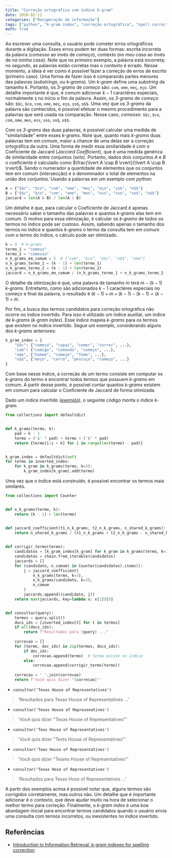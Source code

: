 ```yaml
---
title: "Correção ortográfica com índice k-gram"
date: 2020-02-11
categories: ["Recuperação de informação"]
tags: ["python", "k-gram index", "correção ortográfica", "spell correction", "jaccard coefficient"]
math: true
---
```


Ao escrever uma consulta, o usuário pode cometer erros ortográficos durante a digitação.
Esses erros podem ter duas formas: escrita incorreta da palavra (_comesso_ ao invés de _começo_), contexto (_no meu casa_ ao invés de _na minha casa_).
Note que no primeiro exemplo, a palavra está incorreta; no segundo, as palavras estão corretas mas o contexto é errado.
Nesse momento, a ideia é ver como é possível fazer a correção de erros de escrito (primeiro caso).
Uma forma de fazer isso é comparando partes menores das palavras (_substrings_, ou _k-grams_).
Um _k-gram_ define uma _substring_ de tamanho _k_.
Portanto, os _3-grams_ de _começo_ são: `com`, `ome`, `meç`, `eço`.
Um detalhe importante é que, é comum adicionar $k - 1$ caractéres especiais, normalmente `$` no início e fim da palavra.
Assim, os _3-grams_ de _começo_ são: `$$c`, `$co`, `com`, `ome`, `meç`, `eço`, `ço$`, `o$$`.
Uma vez que os _3-grams_ da palavra são conhecidos, é possível efetuar o mesmo procedimento para a palavras que será usada na comparação.
Nesse caso, _comesso_: `$$c`, `$co`, `com`, `ome`, `mes`, `ess`, `sso`, `so$`, `o$$`.

Com os _3-grams_ das duas palavras, é possível calcular uma medida de "similaridade" entre esses _k-grams_.
Note que, quanto mais _k-grams_ duas palavras tem em comum, maior a chance de uma delas ser a correção ortográfica da outra.
Uma forma de medir essa similaridade é com o Coeficiente de Jaccard (_Jaccard Coefficient_), que é uma medida genérica de similaridade entre conjuntos (_sets_).
Portanto, dados dois conjuntos $A$ e $B$ o coeficiente é calculado como $\frac{\lvert A \cap B \rvert}{\lvert A \cup B \rvert}$.
Sendo o numerador a quantidade de elementos que os conjuntos tem em comum (intersecção) e o denominador o total de elementos na união dos conjuntos.
Usando a palavras em um exemplo com _python_:

```python
A = {"$$c", "$co", "com", "ome", "meç", "eço", "ço$", "o$$"}
B = {"$$c", "$co", "com", "ome", "mes", "ess", "sso", "so$", "o$$"}
jaccard = len(A & B) / len(A | B)
```

Um detalhe é que, para calcular o Coeficiente de Jaccard é apenas necessário saber o tamanho das palavras e quantos _k-grams_ elas tem em comum.
O motivo para essa otimização, é calcular os _k-grams_ de todos os termos no índice pode ser custoso.
Assim, sabendo apenas o tamanho dos termos no índice e quantos _k-grams_ o termo da consulta tem em comum com o termo do índice, o cálculo pode ser otimizado.

```python
k = 3  # k-grams
termo_1 = "começo"
termo_2 = "comesso"
n_k_grams_em_comum = 5  # {"com", "$co", "$$c", "o$$", "ome"}
n_k_grams_termo_1 = (k - 1) + len(termo_1)
n_k_grams_termo_2 = (k - 1) + len(termo_2)
jaccard = n_k_grams_em_comum / (n_k_grams_termo_1 + n_k_grams_termo_2 - n_k_grams_em_comum)
```

O detalhe da otimização é que, uma palavra de tamanho $m$ terá $m - (k - 1)$ _k-grams_.
Entretanto, como são adicionados $k - 1$ caractéres especiais no começo e final da palavra, o resultado é $(k - 1) + m + (k - 1) - (k - 1) = (k - 1) + m$.

Por fim, a busca das termos candidatos para correção ortográfica não ocorre no índice invertido.
Para isso é utilizado um índice auxiliar, um índice de _k-grams_ (_k-gram index_).
Esse índice mapeia _k-grams_ para os termos que existem no índice invertido.
Segue um exemplo, considerando alguns dos _k-grams_ anteriores:

```python
k_gram_index = {
    "$$c": {"começo", "capaz", "comer", "correr", ...},
    "com": {"comigo", "comando", "começo", ...},
    "ome", {"homem", "começo", "fome", ...},
    "o$$", {"moço", "carro", "pescoço", "começo", ...}
}
```

Com base nesse índice, a correção de um termo consiste em computar os _k-grams_ do termo e encontrar todos termos que possuem _k-grams_ em comum.
A partir desse ponto, é possível contar quantos _k-grams_ existem em comum para calcular o Coeficiente de Jaccard de forma otimizada.

Dado um índice invertido ([exemplo](https://juliocesarbatista.com/post/phrase-queries/)), o seguinte código monta o índice _k-gram_.


```python
from collections import defaultdict


def k_grams(termo, k):
    pad = k - 1
    termo = ('$' * pad) + termo + ('$' * pad)
    return {termo[i:i + k] for i in range(len(termo) - pad)}


k_gram_index = defaultdict(set)
for termo in inverted_index:
    for k_gram in k_grams(termo, k=3):
        k_gram_index[k_gram].add(termo)   
```

Uma vez que o índice está construído, é possível encontrar os termos mais similares.

```python
from collections import Counter


def n_k_grams(termo, k):
    return (k - 1) + len(termo)


def jaccard_coefficient(t1_n_k_grams, t2_n_k_grams, n_shared_k_grams):
    return n_shared_k_grams / (t1_n_k_grams + t2_n_k_grams - n_shared_k_grams)
    

def corrigir_termo(termo):
    candidatos = [k_gram_index[k_gram] for k_gram in k_grams(termo, k=3)]
    candidatos = chain.from_iterable(candidatos)
    jaccards = []
    for (candidato, n_comum) in Counter(candidatos).items():
        j = jaccard_coefficient(
            n_k_grams(termo, k=3),
            n_k_grams(candidato, k=3),
            n_comum
        )
        jaccards.append((candidato, j))
    return max(jaccards, key=lambda x: x[1])[0]


def consultar(query):
    termos = query.split()
    docs_ids = [inverted_index[t] for t in termos]
    if all(docs_ids):
        return f"Resultados para {query} ..."
    
    correcao = []
    for (termo, doc_ids) in zip(termos, docs_ids):
        if doc_ids:
            correcao.append(termo)  # termo existe no índice
        else:
            correcao.append(corrigir_termo(termo))
    
    correcao = ' '.join(correcao)
    return f'Você quis dizer "{correcao}"'
```

* `consultar('Texas House of Representatives')`

> 'Resultados para Texas House of Representatives ...'

* `consultar('Texas House of Represenatives')`

> 'Você quis dizer "Texas House of Representatives"'

* `consultar('Texs House of Representatives')`

> 'Você quis dizer "Texts House of Representatives"'

* `consultar('Teas House of Representatives')`

> 'Você quis dizer "Teams House of Representatives"'

* `consultar('Texas Hose of Representatives')`

> 'Resultados para Texas Hose of Representatives ...'

A partir dos exemplos acima é possível notar que, alguns termos são corrigidos corretamente, mas outros não.
Um detalhe que é importante adicionar é o contexto, que deve ajudar muito na hora de selecionar o melhor termo para correção.
Finalmente, o _k-gram index_ é uma boa abordagem inicial para encontrar termos candidatos quando o usuário envia uma consulta com termos incorretos, ou inexistentes no índice invertido.

## Referências

* [Introduction to Information Retrieval: k-gram indexes for spelling correction](https://nlp.stanford.edu/IR-book/html/htmledition/k-gram-indexes-for-spelling-correction-1.html)